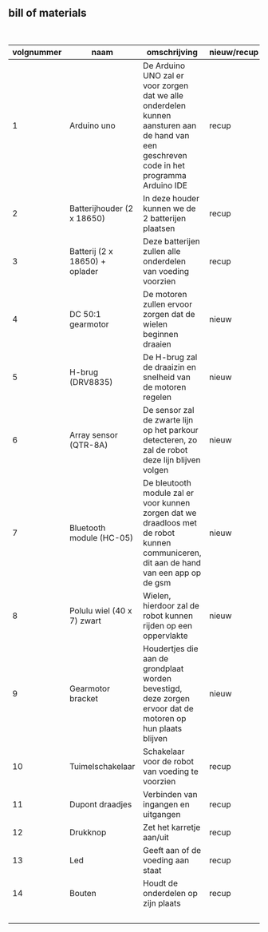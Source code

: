 ## bill of materials
<br />

|volgnummer|naam|omschrijving|nieuw/recup|kostprijs/stuk|aantal|subtotaal|
|----------|----|------------|-----------|--------------|------|---------|
|         1|  Arduino uno  |  De Arduino UNO zal er voor zorgen dat we alle onderdelen kunnen aansturen aan de hand van een geschreven code in het programma Arduino IDE          |  recup         |      €0,00        |  1    |  1       |
|2|Batterijhouder (2 x 18650)|In deze houder kunnen we de 2 batterijen plaatsen|recup|€0,00|1|1|
|3|Batterij (2 x 18650) + oplader|Deze batterijen zullen alle onderdelen van voeding voorzien|recup|€0,00|1|1|
|4|DC 50:1 gearmotor|De motoren zullen ervoor zorgen dat de wielen beginnen draaien|nieuw|€18,35|2|€36,70|
|5|H-brug (DRV8835)|De H-brug zal de draaizin en snelheid van de motoren regelen|nieuw|€7,15|1|€7,15|
|6|Array sensor (QTR-8A)|De sensor zal de zwarte lijn op het parkour detecteren, zo zal de robot deze lijn blijven volgen|nieuw|€11,5|1|€11,5|
|7|Bluetooth module (HC-05)|De bleutooth module zal er voor kunnen zorgen dat we draadloos met de robot kunnen communiceren, dit aan de hand van een app op de gsm|nieuw|€6,85|1|€6,85|
|8|Polulu wiel (40 x  7) zwart|Wielen, hierdoor zal de robot kunnen rijden op een oppervlakte|nieuw|€2,48|2|€4,96|
|9|Gearmotor bracket|Houdertjes die aan de grondplaat worden bevestigd, deze zorgen ervoor dat de motoren op hun plaats blijven|nieuw|€1,98|2|€3,96|
|10|Tuimelschakelaar|Schakelaar voor de robot van voeding te voorzien|recup|€0,00|1|€0,00|
|11|Dupont draadjes|Verbinden van ingangen en uitgangen|recup|€0,00|15|€0,00|
|12|Drukknop|Zet het karretje aan/uit|recup|€0,00|1|€0,00|
|13|Led|Geeft aan of de voeding aan staat|recup|€0,00|1|€0,00|
|14|Bouten|Houdt de onderdelen op zijn plaats|recup|€0,00|10|€0,00|
| | | | | |Totaal |€71,10 |
